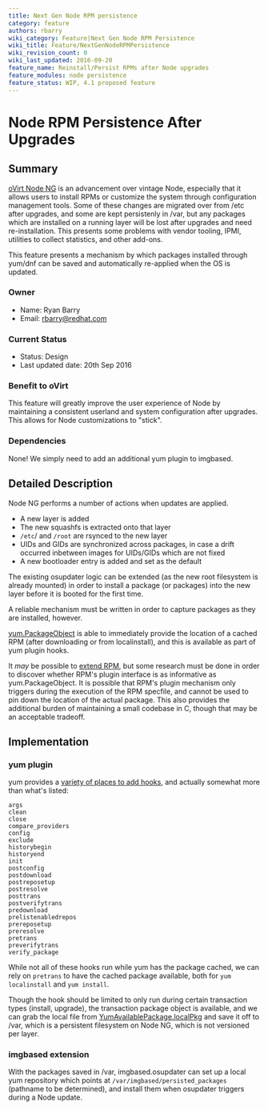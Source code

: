 ```yaml
---
title: Next Gen Node RPM persistence
category: feature
authors: rbarry
wiki_category: Feature|Next Gen Node RPM Persistence
wiki_title: Feature/NextGenNodeRPMPersistence
wiki_revision_count: 0
wiki_last_updated: 2016-09-20
feature_name: Reinstall/Persist RPMs after Node upgrades
feature_modules: node persistence
feature_status: WIP, 4.1 proposed feature
---
```


# Node RPM Persistence After Upgrades

## Summary
[oVirt Node NG](http://www.ovirt.org/develop/projects/node/4.0) is an advancement over vintage Node, especially that it allows users to install RPMs or customize the system through configuration management tools. Some of these changes are migrated over from /etc after upgrades, and some are kept persistenly in /var, but any packages which are installed on a running layer will be lost after upgrades and need re-installation. This presents some problems with vendor tooling, IPMI, utilities to collect statistics, and other add-ons.

This feature presents a mechanism by which packages installed through yum/dnf can be saved and automatically re-applied when the OS is updated.

### Owner
* Name: Ryan Barry
* Email: rbarry@redhat.com

### Current Status
* Status: Design
* Last updated date: 20th Sep 2016

### Benefit to oVirt

This feature will greatly improve the user experience of Node by maintaining a consistent userland and system configuration after upgrades. This allows for Node customizations to "stick".

### Dependencies
None! We simply need to add an additional yum plugin to imgbased.

## Detailed Description

Node NG performs a number of actions when updates are applied.

* A new layer is added
* The new squashfs is extracted onto that layer
* `/etc`/ and `/root` are rsynced to the new layer
* UIDs and GIDs are synchronized across packages, in case a drift occurred inbetween images for UIDs/GIDs which are not fixed
* A new bootloader entry is added and set as the default

The existing osupdater logic can be extended (as the new root filesystem is already mounted) in order to install a package (or packages) into the new layer before it is booted for the first time.

A reliable mechanism must be written in order to capture packages as they are installed, however.

[yum.PackageObject](http://yum.baseurl.org/api/yum-3.2.26/yum.packages.PackageObject-class.html) is able to immediately provide the location of a cached RPM (after downloading or from localinstall), and this is available as part of yum plugin hooks.

It _may_ be possible to [extend RPM](http://www.rpm.org/wiki/DevelDocs/Plugins), but some research must be done in order to discover whether RPM's plugin interface is as informative as yum.PackageObject. It is possible that RPM's plugin mechanism only triggers during the execution of the RPM specfile, and cannot be used to pin down the location of the actual package. This also provides the additional burden of maintaining a small codebase in C, though that may be an acceptable tradeoff.

## Implementation

### yum plugin

yum provides a [variety of places to add hooks](http://yum.baseurl.org/wiki/WritingYumPlugins), and actually somewhat more than what's listed:

    args
    clean
    close
    compare_providers
    config
    exclude
    historybegin
    historyend
    init
    postconfig
    postdownload
    postreposetup
    postresolve
    posttrans
    postverifytrans
    predownload
    prelistenabledrepos
    prereposetup
    preresolve
    pretrans
    preverifytrans
    verify_package

While not all of these hooks run while yum has the package cached, we can rely on `pretrans` to have the cached package available, both for `yum localinstall` and `yum install`.

Though the hook should be limited to only run during certain transaction types (install, upgrade), the transaction package object is available, and we can grab the local file from [YumAvailablePackage.localPkg](http://yum.baseurl.org/api/yum/yum/packages.html#yumavailablepackage) and save it off to /var, which is a persistent filesystem on Node NG, which is not versioned per layer.


### imgbased extension

With the packages saved in /var, imgbased.osupdater can set up a local yum repository which points at `/var/imgbased/persisted_packages` (pathname to be determined), and install them when osupdater triggers during a Node update.
